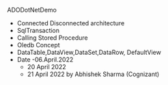 ADODotNetDemo
- Connected Disconnected architecture
- SqlTransaction
- Calling Stored Procedure
- Oledb Concept
- DataTable,DataView,DataSet,DataRow, DefaultView
- Date
    -06.April.2022 
    - 20 April 2022
    - 21 April 2022
by Abhishek Sharma (Cognizant)

